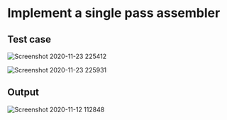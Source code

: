 # Implement a single pass assembler

## Test case

![Screenshot 2020-11-23 225412](https://user-images.githubusercontent.com/36037989/99994745-6deae680-2ddf-11eb-88fd-288860b7c995.png)

![Screenshot 2020-11-23 225931](https://user-images.githubusercontent.com/36037989/99994838-9672e080-2ddf-11eb-81d8-70b797970905.png)


## Output

![Screenshot 2020-11-12 112848](https://user-images.githubusercontent.com/36037989/99995068-e94c9800-2ddf-11eb-800f-312d2723049f.png)
